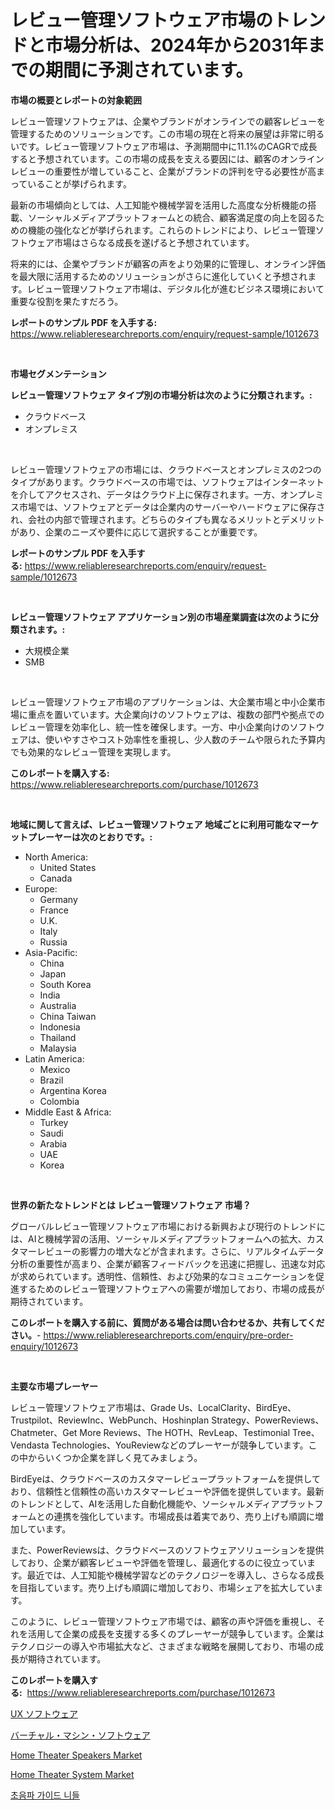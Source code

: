 <p><h1>レビュー管理ソフトウェア市場のトレンドと市場分析は、2024年から2031年までの期間に予測されています。</h1></p><p><strong>市場の概要とレポートの対象範囲</strong></p>
<p><p>レビュー管理ソフトウェアは、企業やブランドがオンラインでの顧客レビューを管理するためのソリューションです。この市場の現在と将来の展望は非常に明るいです。レビュー管理ソフトウェア市場は、予測期間中に11.1%のCAGRで成長すると予想されています。この市場の成長を支える要因には、顧客のオンラインレビューの重要性が増していること、企業がブランドの評判を守る必要性が高まっていることが挙げられます。</p><p>最新の市場傾向としては、人工知能や機械学習を活用した高度な分析機能の搭載、ソーシャルメディアプラットフォームとの統合、顧客満足度の向上を図るための機能の強化などが挙げられます。これらのトレンドにより、レビュー管理ソフトウェア市場はさらなる成長を遂げると予想されています。</p><p>将来的には、企業やブランドが顧客の声をより効果的に管理し、オンライン評価を最大限に活用するためのソリューションがさらに進化していくと予想されます。レビュー管理ソフトウェア市場は、デジタル化が進むビジネス環境において重要な役割を果たすだろう。</p></p>
<p><strong>レポートのサンプル PDF を入手する:</strong> <a href="https://www.reliableresearchreports.com/enquiry/request-sample/1012673">https://www.reliableresearchreports.com/enquiry/request-sample/1012673</a></p>
<p>&nbsp;</p>
<p><strong>市場セグメンテーション</strong></p>
<p><strong>レビュー管理ソフトウェア タイプ別の市場分析は次のように分類されます。:</strong></p>
<p><ul><li>クラウドベース</li><li>オンプレミス</li></ul></p>
<p>&nbsp;</p>
<p><p>レビュー管理ソフトウェアの市場には、クラウドベースとオンプレミスの2つのタイプがあります。クラウドベースの市場では、ソフトウェアはインターネットを介してアクセスされ、データはクラウド上に保存されます。一方、オンプレミス市場では、ソフトウェアとデータは企業内のサーバーやハードウェアに保存され、会社の内部で管理されます。どちらのタイプも異なるメリットとデメリットがあり、企業のニーズや要件に応じて選択することが重要です。</p></p>
<p><strong>レポートのサンプル PDF を入手する:</strong>&nbsp;<a href="https://www.reliableresearchreports.com/enquiry/request-sample/1012673">https://www.reliableresearchreports.com/enquiry/request-sample/1012673</a></p>
<p>&nbsp;</p>
<p><strong> レビュー管理ソフトウェア アプリケーション別の市場産業調査は次のように分類されます。:</strong></p>
<p><ul><li>大規模企業</li><li>SMB</li></ul></p>
<p>&nbsp;</p>
<p><p>レビュー管理ソフトウェア市場のアプリケーションは、大企業市場と中小企業市場に重点を置いています。大企業向けのソフトウェアは、複数の部門や拠点でのレビュー管理を効率化し、統一性を確保します。一方、中小企業向けのソフトウェアは、使いやすさやコスト効率性を重視し、少人数のチームや限られた予算内でも効果的なレビュー管理を実現します。</p></p>
<p><strong>このレポートを購入する:</strong>&nbsp; <a href="https://www.reliableresearchreports.com/purchase/1012673">https://www.reliableresearchreports.com/purchase/1012673</a></p>
<p>&nbsp;</p>
<p><strong>地域に関して言えば、レビュー管理ソフトウェア 地域ごとに利用可能なマーケットプレーヤーは次のとおりです。:</strong></p>
<p><ul>
    <li>
        North America:
        <ul>
            <li>United States</li>
            <li>Canada</li>
        </ul>
    </li>
    <li>
        Europe:
        <ul>
            <li>Germany</li>
            <li>France</li>
            <li>U.K.</li>
            <li>Italy</li>
            <li>Russia</li>
        </ul>
    </li>
    <li>
        Asia-Pacific:
        <ul>
            <li>China</li>
            <li>Japan</li>
            <li>South Korea</li>
            <li>India</li>
            <li>Australia</li>
            <li>China Taiwan</li>
            <li>Indonesia</li>
            <li>Thailand</li>
            <li>Malaysia</li>
        </ul>
    </li>
    <li>
        Latin America:
        <ul>
            <li>Mexico</li>
            <li>Brazil</li>
            <li>Argentina Korea</li>
            <li>Colombia</li>
        </ul>
    </li>
    <li>
        Middle East & Africa:
        <ul>
            <li>Turkey</li>
            <li>Saudi</li>
            <li>Arabia</li>
            <li>UAE</li>
            <li>Korea</li>
        </ul>
    </li>
    </ul></p>
<p>&nbsp;</p>
<p><strong>世界の新たなトレンドとは レビュー管理ソフトウェア 市場？</strong></p>
<p><p>グローバルレビュー管理ソフトウェア市場における新興および現行のトレンドには、AIと機械学習の活用、ソーシャルメディアプラットフォームへの拡大、カスタマーレビューの影響力の増大などが含まれます。さらに、リアルタイムデータ分析の重要性が高まり、企業が顧客フィードバックを迅速に把握し、迅速な対応が求められています。透明性、信頼性、および効果的なコミュニケーションを促進するためのレビュー管理ソフトウェアへの需要が増加しており、市場の成長が期待されています。</p></p>
<p><strong>このレポートを購入する前に、質問がある場合は問い合わせるか、共有してください。</strong>- <a href="https://www.reliableresearchreports.com/enquiry/pre-order-enquiry/1012673">https://www.reliableresearchreports.com/enquiry/pre-order-enquiry/1012673</a></p>
<p>&nbsp;</p>
<p><strong>主要な市場プレーヤー</strong></p>
<p><p>レビュー管理ソフトウェア市場は、Grade Us、LocalClarity、BirdEye、Trustpilot、ReviewInc、WebPunch、Hoshinplan Strategy、PowerReviews、Chatmeter、Get More Reviews、The HOTH、RevLeap、Testimonial Tree、Vendasta Technologies、YouReviewなどのプレーヤーが競争しています。この中からいくつか企業を詳しく見てみましょう。</p><p>BirdEyeは、クラウドベースのカスタマーレビュープラットフォームを提供しており、信頼性と信頼性の高いカスタマーレビューや評価を提供しています。最新のトレンドとして、AIを活用した自動化機能や、ソーシャルメディアプラットフォームとの連携を強化しています。市場成長は着実であり、売り上げも順調に増加しています。</p><p>また、PowerReviewsは、クラウドベースのソフトウェアソリューションを提供しており、企業が顧客レビューや評価を管理し、最適化するのに役立っています。最近では、人工知能や機械学習などのテクノロジーを導入し、さらなる成長を目指しています。売り上げも順調に増加しており、市場シェアを拡大しています。</p><p>このように、レビュー管理ソフトウェア市場では、顧客の声や評価を重視し、それを活用して企業の成長を支援する多くのプレーヤーが競争しています。企業はテクノロジーの導入や市場拡大など、さまざまな戦略を展開しており、市場の成長が期待されています。</p></p>
<p><strong>このレポートを購入する:</strong>&nbsp;&nbsp;<a href="https://www.reliableresearchreports.com/purchase/1012673">https://www.reliableresearchreports.com/purchase/1012673</a></p>
<p><p><a href="https://github.com/AaronVargas43/Market-Research-Report-List-1/blob/main/259530311331.md">UX ソフトウェア</a></p><p><a href="https://github.com/oqoeusbvpadwjs08/Market-Research-Report-List-1/blob/main/561682211330.md">バーチャル・マシン・ソフトウェア</a></p><p><a href="https://github.com/kosella/Market-Research-Report-List-2/blob/main/home-theater-speakers-market.md">Home Theater Speakers Market</a></p><p><a href="https://github.com/nathandecarvalho/Market-Research-Report-List-2/blob/main/home-theater-system-market.md">Home Theater System Market</a></p><p><a href="https://github.com/JackieFauhey9089475/Market-Research-Report-List-1/blob/main/477254910290.md">초음파 가이드 니들</a></p></p>